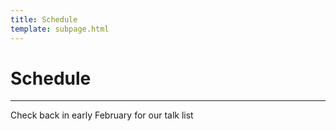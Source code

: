 ```yaml
---
title: Schedule
template: subpage.html
---
```


# Schedule
---

Check back in early February for our talk list